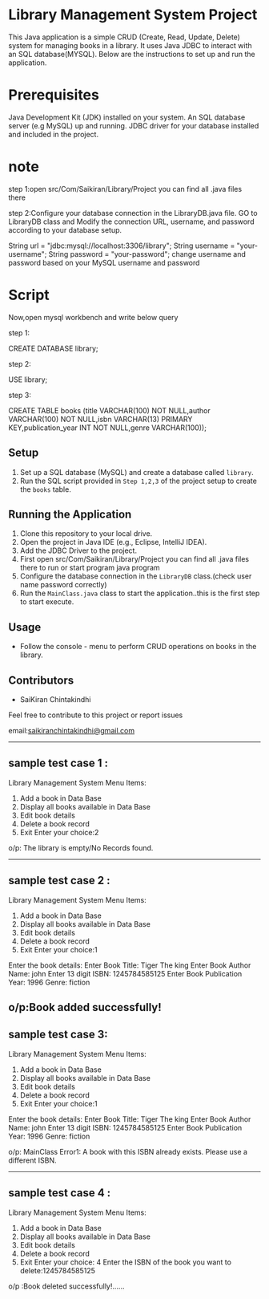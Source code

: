 # Library Management System Project


This Java application is a simple CRUD (Create, Read, Update, Delete) system for managing books in a library. 
It uses Java JDBC to interact with an SQL database(MYSQL).
 Below are the instructions to set up and run the application.

# Prerequisites
Java Development Kit (JDK) installed on your system.
An SQL database server (e.g MySQL) up and running.
JDBC driver for your database installed and included in the project.

# note
step 1:open src/Com/Saikiran/Library/Project  you can find all .java files there

step 2:Configure your database connection in the LibraryDB.java file. 
GO to LibraryDB class and 
Modify the connection URL, username, and password according to your database setup.

String url = "jdbc:mysql://localhost:3306/library";
String username = "your-username";
String password = "your-password";
change username and password based on your MySQL username and password



# Script

Now,open mysql workbench and write below query

step 1:

CREATE DATABASE library;

step 2:

USE library;

step 3:

CREATE TABLE books (title VARCHAR(100) NOT NULL,author VARCHAR(100) NOT NULL,isbn VARCHAR(13) PRIMARY KEY,publication_year INT NOT NULL,genre VARCHAR(100));

## Setup

1. Set up a SQL database (MySQL) and create a database called `library`.
2. Run the SQL script provided in `Step 1,2,3` of the project setup to create the `books` table.

## Running the Application

1. Clone this repository to your local drive.
2. Open the project in  Java IDE (e.g., Eclipse, IntelliJ IDEA).
3. Add the JDBC Driver to the project.
4. First open src/Com/Saikiran/Library/Project  you can find all .java files there to run or start program java program
5. Configure the database connection in the `LibraryDB` class.(check user name password correctly)
6. Run the `MainClass.java` class to start the application..this is the first step to start execute.

## Usage

- Follow the console - menu to perform CRUD operations on books in the library.


## Contributors

- SaiKiran Chintakindhi


Feel free to contribute to this project or report issues

email:saikiranchintakindhi@gmail.com
 
 ---------------------------------------------------------
 
 ## sample test case 1 :
 
 Library Management System Menu Items:
1. Add a book in Data Base
2. Display all books available in Data Base
3. Edit book details
4. Delete a book record
5. Exit
Enter your choice:2

o/p: The library is empty/No Records found.

----------------------------------------------------------
 ## sample test case 2 :
 
 Library Management System Menu Items:
1. Add a book in Data Base
2. Display all books available in Data Base
3. Edit book details
4. Delete a book record
5. Exit
Enter your choice:1

Enter the book details:
Enter Book Title: Tiger The king
Enter Book Author Name: john
Enter 13 digit ISBN: 1245784585125
Enter Book Publication Year: 1996
Genre: fiction

o/p:Book added successfully!
-----------------------------------------------------------
## sample test case 3:

 Library Management System Menu Items:
1. Add a book in Data Base
2. Display all books available in Data Base
3. Edit book details
4. Delete a book record
5. Exit
Enter your choice:1

Enter the book details:
Enter Book Title: Tiger The king
Enter Book Author Name: john
Enter 13 digit ISBN: 1245784585125
Enter Book Publication Year: 1996
Genre: fiction

o/p: MainClass Error1: A book with this ISBN already exists. Please use a different ISBN.

-------------------------------------------------------------
## sample test case 4 :

Library Management System Menu Items:
1. Add a book in Data Base
2. Display all books available in Data Base
3. Edit book details
4. Delete a book record
5. Exit
Enter your choice:
4
Enter the ISBN of the book you want to delete:1245784585125

o/p :Book deleted successfully!......







 



